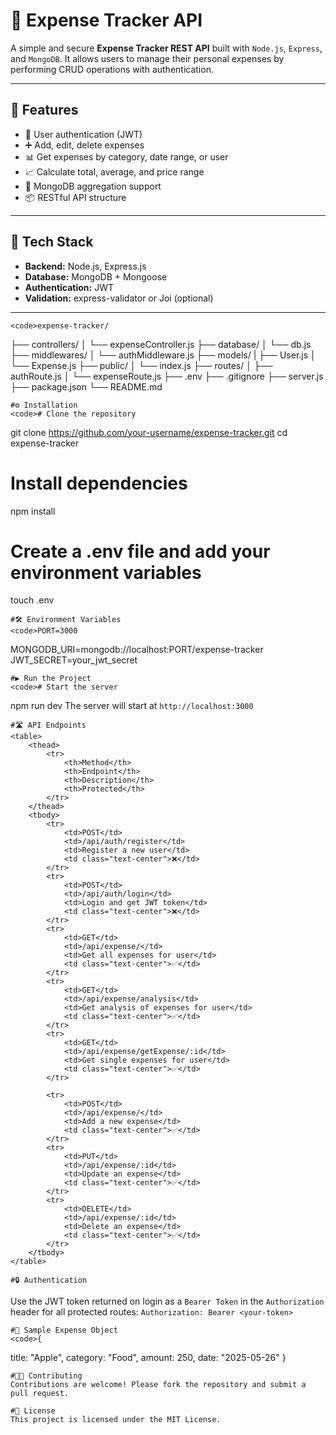 
# 🧾 Expense Tracker API

A simple and secure **Expense Tracker REST API** built with `Node.js`, `Express`, and `MongoDB`. It allows users to manage their personal expenses by performing CRUD operations with authentication.

---

## 📌 Features

- 🔐 User authentication (JWT)
- ➕ Add, edit, delete expenses
- 📊 Get expenses by category, date range, or user
- 📈 Calculate total, average, and price range
- 📁 MongoDB aggregation support
- 📦 RESTful API structure

---

## 🚀 Tech Stack

- **Backend:** Node.js, Express.js
- **Database:** MongoDB + Mongoose
- **Authentication:** JWT
- **Validation:** express-validator or Joi (optional)

---
    <code>expense-tracker/
├── controllers/
│   └── expenseController.js
├── database/
│   └── db.js
├── middlewares/
│   └── authMiddleware.js
├── models/
|   ├── User.js
│   └── Expense.js
├── public/
│   └── index.js
├── routes/
│   ├── authRoute.js
│   └── expenseRoute.js
├── .env
├── .gitignore
├── server.js
├── package.json
└── README.md
</code>

    #⚙️ Installation
    <code># Clone the repository
git clone https://github.com/your-username/expense-tracker.git
cd expense-tracker

# Install dependencies
npm install

# Create a .env file and add your environment variables
touch .env
</code>

    #🛠️ Environment Variables
    <code>PORT=3000
MONGODB_URI=mongodb://localhost:PORT/expense-tracker
JWT_SECRET=your_jwt_secret
</code>

    #▶️ Run the Project
    <code># Start the server
npm run dev
The server will start at <code>http://localhost:3000
</code>

    #🛣️ API Endpoints
    <table>
        <thead>
            <tr>
                <th>Method</th>
                <th>Endpoint</th>
                <th>Description</th>
                <th>Protected</th>
            </tr>
        </thead>
        <tbody>
            <tr>
                <td>POST</td>
                <td>/api/auth/register</td>
                <td>Register a new user</td>
                <td class="text-center">❌</td>
            </tr>
            <tr>
                <td>POST</td>
                <td>/api/auth/login</td>
                <td>Login and get JWT token</td>
                <td class="text-center">❌</td>
            </tr>
            <tr>
                <td>GET</td>
                <td>/api/expense/</td>
                <td>Get all expenses for user</td>
                <td class="text-center">✅</td>
            </tr>
            <tr>
                <td>GET</td>
                <td>/api/expense/analysis</td>
                <td>Get analysis of expenses for user</td>
                <td class="text-center">✅</td>
            </tr>
            <tr>
                <td>GET</td>
                <td>/api/expense/getExpense/:id</td>
                <td>Get single expenses for user</td>
                <td class="text-center">✅</td>
            </tr>
            
            <tr>
                <td>POST</td>
                <td>/api/expense/</td>
                <td>Add a new expense</td>
                <td class="text-center">✅</td>
            </tr>
            <tr>
                <td>PUT</td>
                <td>/api/expense/:id</td>
                <td>Update an expense</td>
                <td class="text-center">✅</td>
            </tr>
            <tr>
                <td>DELETE</td>
                <td>/api/expense/:id</td>
                <td>Delete an expense</td>
                <td class="text-center">✅</td>
            </tr>
        </tbody>
    </table>

    #🔒 Authentication
   Use the JWT token returned on login as a <code>Bearer Token</code> in the <code>Authorization</code> header for
        all protected routes:
    <code>Authorization: Bearer &lt;your-token&gt;</code>

    #🧪 Sample Expense Object
    <code>{
  title: "Apple",
  category: "Food",
  amount: 250,
  date: "2025-05-26"
}
</code>

    #🧑‍💻 Contributing
    Contributions are welcome! Please fork the repository and submit a pull request.

    #📄 License
    This project is licensed under the MIT License.

